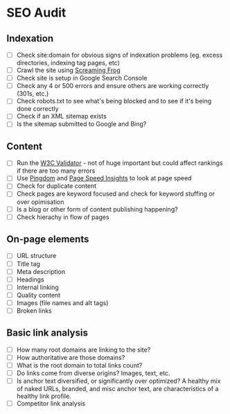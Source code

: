 # SEO Audit

## Indexation
- [ ] Check site:domain for obvious signs of indexation problems (eg. excess directories, indexing tag pages, etc)
- [ ] Crawl the site using [Screaming Frog](http://www.screamingfrog.co.uk/seo-spider/)
- [ ] Check site is setup in Google Search Console
- [ ] Check any 4 or 500 errors and ensure others are working correctly (301s, etc.)
- [ ] Check robots.txt to see what's being blocked and to see if it's being done correctly
- [ ] Check if an XML sitemap exists
- [ ] Is the sitemap submitted to Google and Bing?

## Content
- [ ] Run the [W3C Validator](http://validator.w3.org/) - not of huge important but could affect rankings if there are too many errors
- [ ] Use [Pingdom](http://tools.pingdom.com/) and [Page Speed Insights](https://developers.google.com/speed/pagespeed/insights_extensions) to look at page speed
- [ ] Check for duplicate content
- [ ] Check pages are keyword focused and check for keyword stuffing or over opimisation
- [ ] Is a blog or other form of content publishing happening?
- [ ] Check hierachy in flow of pages 

## On-page elements
- [ ] URL structure
- [ ] Title tag
- [ ] Meta description
- [ ] Headings
- [ ] Internal linking
- [ ] Quality content
- [ ] Images (file names and alt tags)
- [ ] Broken links

## Basic link analysis
- [ ] How many root domains are linking to the site?
- [ ] How authoritative are those domains?
- [ ] What is the root domain to total links count?
- [ ] Do links come from diverse origins? Images, text, etc.
- [ ] Is anchor text diversified, or significantly over optimized? A healthy mix of naked URLs, branded, and misc anchor text, are characteristics of a healthy link profile.
- [ ] Competitor link analysis